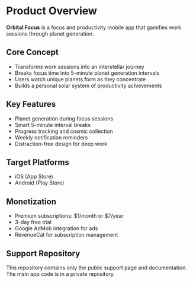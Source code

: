 # Product Overview

**Orbital Focus** is a focus and productivity mobile app that gamifies work sessions through planet generation.

## Core Concept
- Transforms work sessions into an interstellar journey
- Breaks focus time into 5-minute planet generation intervals
- Users watch unique planets form as they concentrate
- Builds a personal solar system of productivity achievements

## Key Features
- Planet generation during focus sessions
- Smart 5-minute interval breaks
- Progress tracking and cosmic collection
- Weekly notification reminders
- Distraction-free design for deep work

## Target Platforms
- iOS (App Store)
- Android (Play Store)

## Monetization
- Premium subscriptions: $1/month or $7/year
- 3-day free trial
- Google AdMob integration for ads
- RevenueCat for subscription management

## Support Repository
This repository contains only the public support page and documentation. The main app code is in a private repository.